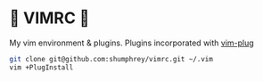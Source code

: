 :heart_decoration: VIMRC :heart_decoration:
=====================

My vim environment & plugins.
Plugins incorporated with [vim-plug](https://github.com/junegunn/vim-plug)

```bash
git clone git@github.com:shumphrey/vimrc.git ~/.vim
vim +PlugInstall
```

